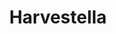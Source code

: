 ---
title: Harvestella
tags:
  - platform_switch
  - genre_rpg
physical: true
digital: false
guide: false
pending: true
posted: 2023-01-23
---